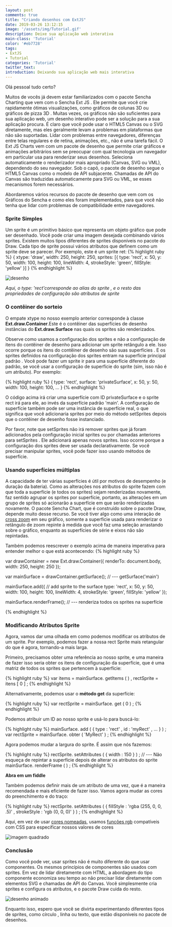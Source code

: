 ```yaml
---
layout: post
comments: true
title: "Criando desenhos com ExtJS"
date: 2019-03-26 13:12:15
image: '/assets/img/Tutorial.gif'
description: Deixe sua aplicação web interativa
main-class: 'Tutorial'
color: '#eb7728'
tags:
- ExtJS
- Tutorial
categories: 'Tutorial'
twitter_text:
introduction: Deixando sua aplicação web mais interativa
---
```


Olá pessoal tudo certo?

Muitos de vocês já devem estar familiarizados com o pacote Sencha Charting que vem com o Sencha Ext JS . Ele permite que você crie rapidamente ótimas visualizações, como gráficos de colunas 3D ou gráficos de pizza 3D . Muitas vezes, os gráficos não são suficientes para sua aplicação web, um desenho interativo pode ser a solução para a sua aplicação procura.
É claro que você pode usar o HTML5 Canvas ou o SVG diretamente, mas eles geralmente levam a problemas em plataformas que não são suportadas. Lidar com problemas entre navegadores, diferenças entre telas regulares e de retina, animações, etc., não é uma tarefa fácil.
O Ext JS Charts vem com um pacote de desenho que permite criar gráficos e animações arbitrários sem se preocupar com qual tecnologia um navegador em particular usa para renderizar seus desenhos. Seleciona automaticamente o renderizador mais apropriado (Canvas, SVG ou VML), dependendo do seu navegador. Sob o capô, o pacote de desenho segue o HTML5 Canvas como o modelo de API subjacente. Chamadas de API do Canvas são traduzidas automaticamente para SVG ou VML, se esses mecanismos forem necessários.

 Abordaremos vários recursos do pacote de desenho que vem com os Gráficos do Sencha e como eles foram implementados, para que você não tenha que lidar com problemas de compatibilidade entre navegadores.

### Sprite Simples

 Um sprite é um primitivo básico que representa um objeto gráfico que pode ser desenhado. Você pode criar uma imagem desejada combinando vários sprites. Existem muitos tipos diferentes de sprites disponíveis no pacote do Draw. Cada tipo de sprite possui vários atributos que definem como um sprite deve se parecer. Por exemplo, este é um sprite ret:
 {% highlight ruby %}
 {
    xtype: 'draw',
    width: 250,
    height: 250,
    sprites: [{
        type: 'rect',
        x: 50,
        y: 50,
        width: 100,
        height: 100,
        lineWidth: 4,
        strokeStyle: 'green',
        fillStyle: 'yellow'
    }]
}
 {% endhighlight %}

 ![desenho](https://cdn.sencha.com/img/20150813-draw-pkg-part1-img2.png)

 *Aqui, o type: 'rect'corresponde ao alias do sprite , e o resto das propriedades de configuração são atributos de sprite*

### O contêiner do sorteio

O empate xtype no nosso exemplo anterior corresponde à classe **Ext.draw.Container**.Este é o contêiner das superfícies de desenho instâncias do **Ext.draw.Surface** nas quais os sprites são renderizados.

Observe como usamos a configuração dos sprites e não a configuração de itens do contêiner de desenho para adicionar um sprite retângulo a ele. Isso ocorre porque os itens do contêiner de desenho são suas superfícies . E os sprites definidos na configuração dos sprites entram na superfície principal padrão . Você pode fazer um sprite ir para uma superfície diferente do padrão, se você usar a configuração de superfície do sprite (sim, isso não é um atributo). Por exemplo:

{% highlight ruby %}
{
    type: 'rect',
    surface: 'privateSurface',
    x: 50,
    y: 50,
    width: 100,
    height: 100,
    ...
}
{% endhighlight %}

O código acima irá criar uma superfície com ID privateSurface e o sprite rect irá para ele, ao invés da superfície padrão 'main'. A configuração de superfície também pode ser uma instância de superfície real, o que significa que você adicionaria sprites por meio do método setSprites depois que o contêiner de desenho fosse instanciado.

Por favor, note que setSprites não irá remover sprites que já foram adicionados pela configuração inicial sprites ou por chamadas anteriores para setSprites . Ele adicionará apenas novos sprites. Isso ocorre porque a configuração dos sprites deve ser usada declarativamente. Se você precisar manipular sprites, você pode fazer isso usando métodos de superfície.

### Usando superfícies múltiplas

A capacidade de ter várias superfícies é útil por motivos de desempenho (e duração da bateria). Como as alterações nos atributos do sprite fazem com que toda a superfície (e todos os sprites) sejam renderizadas novamente, faz sentido agrupar os sprites por superfície, portanto, as alterações em um grupo de sprites só acionarão a superfície em que serão renderizadas novamente. O pacote Sencha Chart, que é construído sobre o pacote Draw, depende muito desse recurso. Se você tiver algo como uma interação de <a href="https://examples.sencha.com/extjs/6.0.0/examples/kitchensink/?charts=true#line-crosszoom" target="_blank">cross zoom</a> em seu gráfico, somente a superfície usada para renderizar o retângulo de zoom repinte à medida que você faz uma seleção arrastando sobre o gráfico, enquanto as superfícies de série e eixos não são repintadas.

Também podemos reescrever o exemplo acima de maneira imperativa para entender melhor o que está acontecendo:
{% highlight ruby %}

var drawContainer = new Ext.draw.Container({
    renderTo: document.body,
    width: 250,
    height: 250
});
 
var mainSurface = drawContainer.getSurface(); // --- getSurface('main')
 
mainSurface.add({ // add sprite to the surface
    type: 'rect',
    x: 50,
    y: 50,
    width: 100,
    height: 100,
    lineWidth: 4,
    strokeStyle: 'green',
    fillStyle: 'yellow'
});
 
mainSurface.renderFrame(); // --- renderiza todos os sprites na superfície
 
{% endhighlight %}

### Modificando Atributos Sprite

Agora, vamos dar uma olhada em como podemos modificar os atributos de um sprite. Por exemplo, podemos fazer a nossa rect Sprite mais retangular do que é agora, tornando-a mais larga.

Primeiro, precisamos obter uma referência ao nosso sprite, e uma maneira de fazer isso seria obter os itens de configuração da superfície, que é uma matriz de todos os sprites que pertencem à superfície:

{% highlight ruby %}
var items = mainSurface. getItems ( ) , 
    rectSprite = itens [ 0 ] ;
{% endhighlight %}

Alternativamente, podemos usar o **método get** da superfície:

{% highlight ruby %}
var rectSprite = mainSurface. get ( 0 ) ;
{% endhighlight %}

Podemos atribuir um ID ao nosso sprite e usá-lo para buscá-lo:

{% highlight ruby %}
mainSurface. add ( { 
    type :  'rect' , 
    id :  'myRect' , 
    ... } ) ; var rectSprite = mainSurface. obter ( 'MyRect' ) ;
{% endhighlight %}

Agora podemos mudar a largura do sprite. É assim que nós fazemos:

{% highlight ruby %}
rectSprite. setAttributes ( { 
    width :  150 
} ) ; 
// --- Não esqueça de repintar a superfície depois de alterar os atributos do sprite 
mainSurface. renderFrame ( ) ;
{% endhighlight %}

**Abra em um fiddle**

Também podemos definir mais de um atributo de uma vez, que é a maneira recomendada e mais eficiente de fazer isso. Vamos agora mudar as cores do preenchimento e do traço:

{% highlight ruby %}
rectSprite. setAttributes ( { 
    fillStyle :  'rgba (255, 0, 0, .5)' , 
    strokeStyle :  'rgb (0, 0, 0)' 
} ) ;
{% endhighlight %}

Aqui, em vez de usar <a href="https://drafts.csswg.org/css-color-4/#named-colors" target="_blank">cores nomeadas</a>, usamos <a href="https://drafts.csswg.org/css-color-4/#rgb-functions" target="_blank">funções rgb</a> compatíveis com CSS para especificar nossos valores de cores

![imagem quadrado](https://cdn.sencha.com/img/20150813-draw-pkg-part1-img4.png)

### Conclusão

Como você pode ver, usar sprites não é muito diferente do que usar componentes. Os mesmos princípios de componentes são usados ​​com sprites. Em vez de lidar diretamente com HTML, a abordagem do tipo componente economiza seu tempo ao não precisar lidar diretamente com elementos SVG e chamadas de API do Canvas. Você simplesmente cria sprites e configura os atributos, e o pacote Draw cuida do resto.

![desenho animado](https://cdn.sencha.com/img/20150813-draw-pkg-part1-img5.gif)

Enquanto isso, espero que você se divirta experimentando diferentes tipos de sprites, como círculo , linha ou texto, que estão disponíveis no pacote de desenhos.

